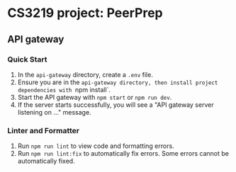 # CS3219 project: PeerPrep

## API gateway

### Quick Start

1. In the `api-gateway` directory, create a `.env` file.
3. Ensure you are in the `api-gateway directory, then install project dependencies with `npm install`.
4. Start the API gateway with `npm start` or `npm run dev`.
5. If the server starts successfully, you will see a "API gateway server listening on ..." message.

### Linter and Formatter

1. Run `npm run lint` to view code and formatting errors.
2. Run `npm run lint:fix` to automatically fix errors. Some errors cannot be automatically fixed.

